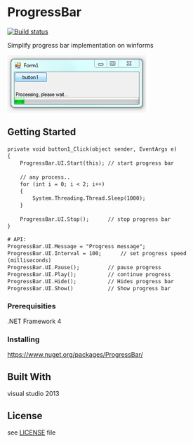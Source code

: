 # ProgressBar
[![Build status](https://ci.appveyor.com/api/projects/status/3wiacqs82k7a7l0j?svg=true)](https://ci.appveyor.com/project/herbertagosto/progressbar)

Simplify progress bar implementation on winforms

![Sample](https://github.com/herbertagosto/ProgressBar/blob/master/Resources/sample.png)


## Getting Started

```
private void button1_Click(object sender, EventArgs e)
{
	ProgressBar.UI.Start(this);	// start progress bar
	
	// any process..
	for (int i = 0; i < 2; i++)
	{
		System.Threading.Thread.Sleep(1000);
	}
	
	ProgressBar.UI.Stop();		// stop progress bar
}
```

```
# API:
ProgressBar.UI.Message = "Progress message";
ProgressBar.UI.Interval = 100;		// set progress speed (milliseconds)
ProgressBar.UI.Pause();			// pause progress
ProgressBar.UI.Play();			// continue progress
ProgressBar.UI.Hide();			// Hides progress bar
ProgressBar.UI.Show()			// Show progress bar
```


### Prerequisities

.NET Framework 4


### Installing

https://www.nuget.org/packages/ProgressBar/


## Built With

visual studio 2013


## License

see [LICENSE](https://github.com/herbertagosto/ProgressBar/blob/master/LICENSE) file
